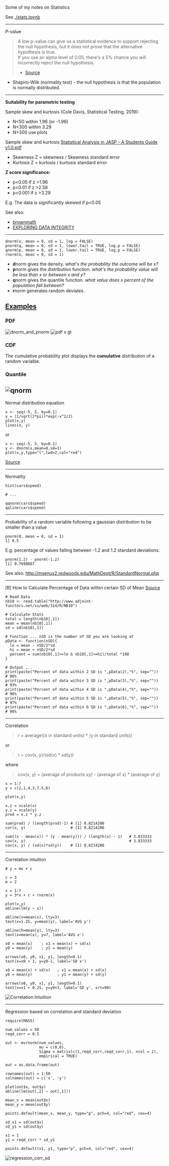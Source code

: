 Some of my notes on Statistics

See [./stats.ipynb](./stats.ipynb)

----
P-value

> A low p-value can give us a statistical evidence to support rejecting the null hypothesis, but it does not prove that the alternative hypothesis is true. <br>
> If you use an alpha level of 0.05, there's a 5% chance you will incorrectly reject the null hypothesis.
> - [Source](https://blog.minitab.com/blog/understanding-statistics/three-common-p-value-mistakes-youll-never-have-to-make#:~:text=A%20low%20p%2Dvalue%20provides,incorrectly%20reject%20the%20null%20hypothesis)

- Shapiro-Wilk (normality test) - the null hypothesis is that the population is normally distributed.

----
**Suitability for parametric testing**

Sample skew and kurtosis (Cole Davis, Statistical Testing, 2019):

- N<50 within 1.96 (or -1.96)
- N<300 within 3.29
- N>300 use plots

Sample skew and kurtosis [Statistical Analysis in JASP - A Students Guide v1.0.pdf](https://static.jasp-stats.org/Statistical%20Analysis%20in%20JASP%20-%20A%20Students%20Guide%20v1.0.pdf)

- Skewness Z = skewness / Skewness standard error 
- Kurtosis Z = kurtosis / kurtosis standard error

**Z score significance:** 

- p<0.05 if z >1.96 
- p<0.01 if z >2.58 
- p<0.001 if z >3.29 

E.g. The data is significantly skewed if p<0.05

See also:

- [brownmath](https://brownmath.com/stat/shape.htm) 
- [EXPLORING DATA INTEGRITY](https://static.jasp-stats.org/Statistical%20Analysis%20in%20JASP%20-%20A%20Students%20Guide%20v1.0.pdf)
----

```
dnorm(x, mean = 0, sd = 1, log = FALSE)
pnorm(q, mean = 0, sd = 1, lower.tail = TRUE, log.p = FALSE)
qnorm(p, mean = 0, sd = 1, lower.tail = TRUE, log.p = FALSE)
rnorm(n, mean = 0, sd = 1)
```

 - **d**norm gives the density. *what's the probability the outcome will be x?*
 - **p**norm gives the distribution function. *what's the probability value will be less than x or between x and y?*
 - **q**norm gives the quantile function. *what value does x percent of the population fall between?*
 - **r**norm generates random deviates. 

[Examples](http://statweb.stanford.edu/~susan/courses/s141/Rlab2sol/)
---
### PDF

![dnorm_and_pnorm](./dnorm_pnorm.PNG)
![pdf x gt](./pdf_probability_x_gt.PNG)

### CDF

The cumulative probability plot displays the **cumulative** distribution of a random variable.

### Quantile

![qnorm](./qnorm.PNG)
----

Normal distribution equation

```
x <- seq(-5, 5, by=0.1)
y = (1/sqrt(2*pi))*exp(-x^2/2)
plot(x,y)
lines(x, y)
```

or 

```
x <- seq(-5, 5, by=0.1)
y <- dnorm(x,mean=0,sd=1)
plot(x,y,type="l",lwd=2,col="red")
```

[Source](http://msenux2.redwoods.edu/MathDept/R/StandardNormal.php)

----

Normality

```
hist(cars$speed)

# ...

qqnorm(cars$speed)
qqline(cars$speed)
```

----

Probability of a random variable following a gaussian distribution to be smaller than a value

```
pnorm(0, mean = 0, sd = 1)
1] 0.5
```

E.g. percentage of values falling between -1.2 and 1.2 standard deviations:

```
pnorm(1.2) - pnorm(-1.2)
[1] 0.7698607
```

See also: http://msenux2.redwoods.edu/MathDept/R/StandardNormal.php

----

[R] How to Calculate Percentage of Data within certain SD of Mean [Source](https://stat.ethz.ch/pipermail/r-help/2012-February/302515.html)

```
# Read Data
nb10 <- read.table("http://www.adjoint-functors.net/su/web/314/R/NB10") 

# Calculate Stats
total = length(nb10[,1])
mean = mean(nb10[,1])
sd = sd(nb10[,1])

# Function ... nSD is the number of SD you are looking at
pData <- function(nSD){
  lo = mean - nSD/2*sd
  hi = mean + nSD/2*sd
  percent = sum(nb10[,1]>=lo & nb10[,1]<=hi)/total *100
}

# Output ... 
print(paste("Percent of data within 2 SD is ",pData(2),"%", sep=""))  # 86%
print(paste("Percent of data within 3 SD is ",pData(3),"%", sep=""))  # 93%
print(paste("Percent of data within 4 SD is ",pData(4),"%", sep=""))  # 96%
print(paste("Percent of data within 5 SD is ",pData(5),"%", sep=""))  # 97%
print(paste("Percent of data within 6 SD is ",pData(6),"%", sep=""))  # 98%
```

----

Correlation

> r = average((x in standard units) * (y in standard units))

or

> r = cov(x, y)/(sd(x) * sd(y))

where

> cov(x, y) = (average of products xy) - (average of x) * (average of y)

```
x = 1:7
y = c(2,1,4,3,7,5,6)

plot(x,y)

x.z = scale(x)
y.z = scale(y)
prod = x.z * y.z

sum(prod) / (length(prod)-1) # [1] 0.8214286
cor(x, y)                    # [1] 0.8214286

sum((x - mean(x)) * (y - mean(y))) / (length(x) - 1)   # 3.833333
cov(x, y)                                              # 3.833333
cov(x, y) / (sd(x)*sd(y))    # [1] 0.8214286
```

----

Correlation intuition

```
# y = mx + c

c = 3
m = 2

x = 1:7
y = 3*x + c + rnorm(x)

plot(x,y)
abline(lm(y ~ x))

abline(v=mean(x), lty=3)
text(x=1.25, y=mean(y), label='AVG y')

abline(h=mean(y), lty=3)
text(x=mean(x), y=7, label='AVG x')

x0 = mean(x)    ; x1 = mean(x) + sd(x)
y0 = mean(y)    ; y1 = mean(y)

arrows(x0, y0, x1, y1, length=0.1)
text(x=x0 + 1, y=y0-1, label='SD x')

x0 = mean(x) + sd(x)   ; x1 = mean(x) + sd(x)
y0 = mean(y)           ; y1 = mean(y) + sd(y)

arrows(x0, y0, x1, y1, length=0.1)
text(x=x1 + 0.25, y=y0+3, label='SD y', srt=90)
```

![Correlation Intuition](./Correlation_intuition.png)

----

Regression based on correlation and standard deviation

```
require(MASS)

num_values = 50
reqd_corr = 0.5

out <- mvrnorm(num_values, 
               mu = c(0,0), 
               Sigma = matrix(c(1,reqd_corr,reqd_corr,1), ncol = 2),
               empirical = TRUE)

out = as.data.frame(out)

rownames(out) = 1:50
colnames(out) = c('x', 'y')

plot(out$x, out$y)
abline(lm(out[,2] ~ out[,1]))

mean_x = mean(out$x)
mean_y = mean(out$y)

points.default(mean_x, mean_y, type="p", pch=4, col="red", cex=4)

sd_x1 = sd(out$x)
sd_y1 = sd(out$y)

x1 = 1
y1 = reqd_corr * sd_y1

points.default(x1, y1, type="p", pch=4, col="red", cex=4)
```

![regression_corr_sd](./regression_corr_sd.png)
